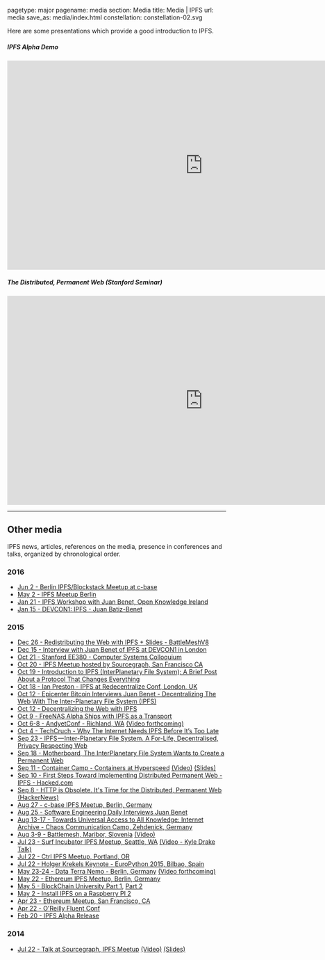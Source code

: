 pagetype: major
pagename: media
section: Media
title: Media | IPFS
url: media
save_as: media/index.html
constellation: constellation-02.svg

Here are some presentations which provide a good introduction to IPFS.

##### IPFS Alpha Demo

<iframe class="embed-responsive-item" src="https://www.youtube.com/embed/8CMxDNuuAiQ" width="900" height="481" frameborder="0" webkitallowfullscreen mozallowfullscreen allowfullscreen></iframe>

##### The Distributed, Permanent Web (Stanford Seminar)

<iframe class="embed-responsive-item" src="https://www.youtube.com/embed/HUVmypx9HGI"  width="900" height="481" frameborder="0" webkitallowfullscreen mozallowfullscreen allowfullscreen></iframe>

---

## Other media

IPFS news, articles, references on the media, presence in conferences and talks, organized by chronological order.

### 2016
- [Jun 2 - Berlin IPFS/Blockstack Meetup at c-base](https://www.youtube.com/watch?v=CAfagNmIeOE)
- [May 2 - IPFS Meetup Berlin](https://www.youtube.com/watch?v=UOC_QqtEJtg)
- [Jan 21 - IPFS Workshop with Juan Benet, Open Knowledge Ireland](https://www.youtube.com/watch?v=S65z5NHfUT0)
- [Jan 15 - DEVCON1: IPFS - Juan Batiz-Benet](https://www.youtube.com/watch?v=ewpIi1y_KDc)

### 2015
- [Dec 26 - Redistributing the Web with IPFS + Slides - BattleMeshV8](https://www.youtube.com/watch?v=KGIyneFfiRE)
- [Dec 15 - Interview with Juan Benet of IPFS at DEVCON1 in London](https://www.youtube.com/watch?v=t7VjUKCdfpg)
- [Oct 21 - Stanford EE380 - Computer Systems Colloquium](https://www.youtube.com/watch?v=HUVmypx9HGI)
- [Oct 20 - IPFS Meetup hosted by Sourcegraph, San Francisco CA](http://attending.io/events/ipfs-san-francisco-october-2015)
- [Oct 19 - Introduction to IPFS (InterPlanetary File System); A Brief Post About a Protocol That Changes Everything](https://www.linkedin.com/pulse/introduction-ipfs-interplanetary-file-system-brief-post-john-lilic?trk=hp-feed-article-title-like)
- [Oct 18 - Ian Preston - IPFS at Redecentralize Conf, London, UK](https://www.youtube.com/watch?v=TiCUIh7tNtU)
- [Oct 12 - Epicenter Bitcoin Interviews Juan Benet - Decentralizing The Web With The Inter-Planetary File System (IPFS)](https://epicenterbitcoin.com/podcast/100/)
- [Oct 12 - Decentralizing the Web with IPFS](http://blog.resellerclub.com/decentralizing-the-web-with-ipfs/)
- [Oct 9 - FreeNAS Alpha Ships with IPFS as a Transport](http://www.freenas.org/whats-new/2015/10/announcing-freenas-10-alpha.html)
- [Oct 6-8 - AndyetConf - Richland, WA](http://andyetconf.com) [(Video forthcoming)]()
- [Oct 4 - TechCruch - Why The Internet Needs IPFS Before It’s Too Late](http://techcrunch.com/2015/10/04/why-the-internet-needs-ipfs-before-its-too-late)
- [Sep 23 - IPFS — Inter-Planetary File System. A For-Life, Decentralised, Privacy Respecting Web](https://medium.com/@mvxlr/ipfs-inter-planetary-file-system-65466e4129c6)
- [Sep 18 - Motherboard, The InterPlanetary File System Wants to Create a Permanent Web](http://motherboard.vice.com/read/the-interplanetary-file-system-wants-to-create-a-permanent-web)
- [Sep 11 - Container Camp - Containers at Hyperspeed](https://container.camp) [(Video)](https://www.youtube.com/watch?v=vaIWRyotz4g) [(Slides)](https://speakerdeck.com/jbenet/containers-at-hyperspeed)
- [Sep 10 - First Steps Toward Implementing Distributed Permanent Web - IPFS - Hacked.com](https://hacked.com/first-steps-toward-implementing-distributed-permanent-web-ipfs/)
- [Sep 8 - HTTP is Obsolete. It's Time for the Distributed, Permanent Web](https://blog.neocities.org/its-time-for-the-permanent-web.html) [(HackerNews)](https://news.ycombinator.com/item?id=10187555)
- [Aug 27 - c-base IPFS Meetup, Berlin, Germany](https://github.com/ipfs/community/issues/41)
- [Aug 25 - Software Engineering Daily Interviews Juan Benet](http://softwareengineeringdaily.com/2015/08/25/interplanetary-file-system-ipfs-with-juan-benet/)
- [Aug 13-17 - Towards Universal Access to All Knowledge: Internet Archive - Chaos Communication Camp, Zehdenick, Germany](https://www.youtube.com/watch?v=lKvoVxUQKD0)
- [Aug 3-9 - Battlemesh, Maribor, Slovenia](http://battlemesh.org/) [(Video)](https://www.youtube.com/watch?v=OAkJAPS5yoQ)
- [Jul 23 - Surf Incubator IPFS Meetup, Seattle, WA](http://www.meetup.com/Seattle-IPFS-Meetup/events/224077819/) [(Video - Kyle Drake Talk)](https://vimeo.com/137657331)
- [Jul 22 - Ctrl IPFS Meetup, Portland, OR](http://attending.io/events/ipfs-portland-meetup-the-permanent-distributed-web)
- [Jul 22 - Holger Krekels Keynote - EuroPython 2015, Bilbao, Spain](http://dietzel.me/2015/08/02/EuroPython-2015-Holger-Krekels-Keynote-about-the-interplanetary-filesystem-Wed-22nd-July-2015/)
- [May 23-24 - Data Terra Nemo - Berlin, Germany](http://dtn.is) [(Video forthcoming)]()
- [May 22 - Ethereum IPFS Meetup, Berlin, Germany](https://www.youtube.com/watch?v=QlsBU2moRK4)
- [May 5 - BlockChain University Part 1](https://www.youtube.com/watch?v=JhE_J1-BKJE), [Part 2](https://www.youtube.com/watch?v=999q3_htKPU)
- [May 2 - Install IPFS on a Raspberry PI 2](http://www.siliconian.com/blog/16-bitcoin-blockchain/23-beginner-s-guide-to-installing-ipfs-on-a-raspberry-pi-2)
- [Apr 23 - Ethereum Meetup, San Francisco, CA](https://www.youtube.com/watch?v=h73bd9b5pPA)
- [Apr 22 - O'Reilly Fluent Conf](http://fluentconf.com/javascript-html-2015/public/schedule/speaker/204938)
- [Feb 20 - IPFS Alpha Release](https://www.youtube.com/watch?v=8CMxDNuuAiQ)

### 2014
  - [Jul 22 - Talk at Sourcegraph, IPFS Meetup](https://sourcegraph.com/blog/117138056989/ipfs-the-permanent-web-by-juan-benet-talks-at) [(Video)](https://www.youtube.com/watch?v=Fa4pckodM9g) [(Slides)](https://speakerdeck.com/jbenet/ipfs-the-permanent-web-at-sourcegraph)
